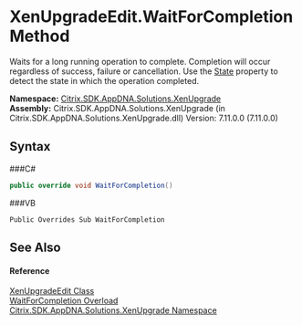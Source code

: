 # XenUpgradeEdit.WaitForCompletion Method 
 

Waits for a long running operation to complete. Completion will occur regardless of success, failure or cancellation. Use the <a href="P_Citrix_SDK_AppDNA_Solutions_XenUpgrade_XenUpgradeEdit_State">State</a> property to detect the state in which the operation completed.

**Namespace:**&nbsp;<a href="N_Citrix_SDK_AppDNA_Solutions_XenUpgrade">Citrix.SDK.AppDNA.Solutions.XenUpgrade</a><br />**Assembly:**&nbsp;Citrix.SDK.AppDNA.Solutions.XenUpgrade (in Citrix.SDK.AppDNA.Solutions.XenUpgrade.dll) Version: 7.11.0.0 (7.11.0.0)

## Syntax

###C#
```csharp
public override void WaitForCompletion()
```

###VB
```vbnet
Public Overrides Sub WaitForCompletion
```


## See Also


#### Reference
<a href="T_Citrix_SDK_AppDNA_Solutions_XenUpgrade_XenUpgradeEdit">XenUpgradeEdit Class</a><br /><a href="Overload_Citrix_SDK_AppDNA_Solutions_XenUpgrade_XenUpgradeEdit_WaitForCompletion">WaitForCompletion Overload</a><br /><a href="N_Citrix_SDK_AppDNA_Solutions_XenUpgrade">Citrix.SDK.AppDNA.Solutions.XenUpgrade Namespace</a><br />